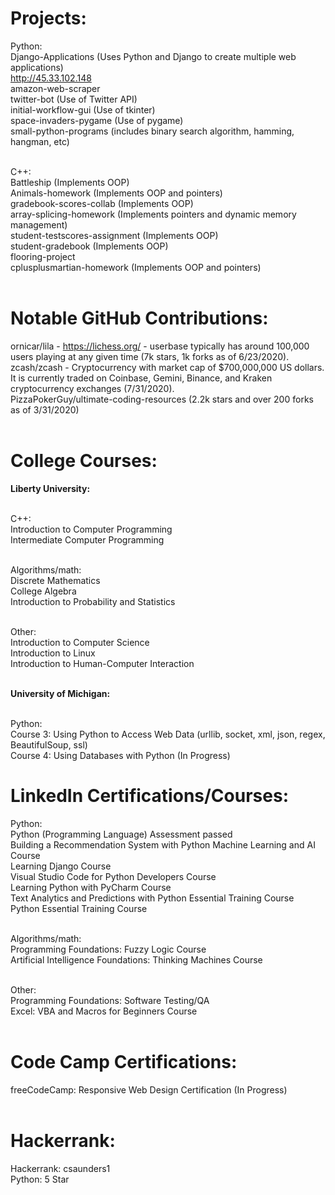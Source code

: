 # Projects:

Python:<br>
Django-Applications (Uses Python and Django to create multiple web applications)<br>
http://45.33.102.148<br>
amazon-web-scraper<br>
twitter-bot (Use of Twitter API)<br>
initial-workflow-gui (Use of tkinter)<br>
space-invaders-pygame (Use of pygame)<br>
small-python-programs (includes binary search algorithm, hamming, hangman, etc)<br><br>

C++:<br>
Battleship (Implements OOP)<br>
Animals-homework (Implements OOP and pointers)<br>
gradebook-scores-collab (Implements OOP)<br>
array-splicing-homework (Implements pointers and dynamic memory management)<br>
student-testscores-assignment (Implements OOP)<br>
student-gradebook (Implements OOP)<br>
flooring-project<br>
cplusplusmartian-homework (Implements OOP and pointers)<br><br>

# Notable GitHub Contributions:

ornicar/lila - https://lichess.org/ - userbase typically has around 100,000 users playing at any given time (7k stars, 1k forks as of 6/23/2020).<br>
zcash/zcash - Cryptocurrency with market cap of $700,000,000 US dollars. It is currently traded on Coinbase, Gemini, Binance, and Kraken cryptocurrency exchanges (7/31/2020).<br>
PizzaPokerGuy/ultimate-coding-resources (2.2k stars and over 200 forks as of 3/31/2020)<br><br>

# College Courses:

<b>Liberty University:</b><br><br>

C++:<br>
Introduction to Computer Programming<br>
Intermediate Computer Programming<br><br>

Algorithms/math:<br>
Discrete Mathematics<br>
College Algebra<br>
Introduction to Probability and Statistics<br><br>

Other:<br>
Introduction to Computer Science<br>
Introduction to Linux<br>
Introduction to Human-Computer Interaction<br><br>

<b>University of Michigan:</b><br><br>

Python:<br>
Course 3: Using Python to Access Web Data (urllib, socket, xml, json, regex, BeautifulSoup, ssl)<br>
Course 4: Using Databases with Python (In Progress)<br>



# LinkedIn Certifications/Courses:

Python:<br>
Python (Programming Language) Assessment passed<br>
Building a Recommendation System with Python Machine Learning and AI Course<br>
Learning Django Course<br>
Visual Studio Code for Python Developers Course<br>
Learning Python with PyCharm Course<br>
Text Analytics and Predictions with Python Essential Training Course<br>
Python Essential Training Course<br><br>

Algorithms/math:<br>
Programming Foundations: Fuzzy Logic Course<br>
Artificial Intelligence Foundations: Thinking Machines Course<br><br>

Other:<br>
Programming Foundations: Software Testing/QA<br>
Excel: VBA and Macros for Beginners Course<br><br>

# Code Camp Certifications:

freeCodeCamp: Responsive Web Design Certification (In Progress)<br><br>

# Hackerrank:

Hackerrank: csaunders1<br>
Python: 5 Star<br>
